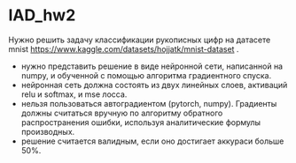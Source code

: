 # IAD_hw2
Нужно решить задачу классификации рукописных цифр на датасете mnist https://www.kaggle.com/datasets/hojjatk/mnist-dataset .

- нужно представить решение в виде нейронной сети, написанной на numpy, и обученной с помощью алгоритма градиентного спуска.
- нейронная сеть должна состоять из двух линейных слоев, активаций relu и softmax, и mse лосса.
- нельзя пользоваться автоградиентом (pytorch, numpy). Градиенты должны считаться вручную по алгоритму обратного распространения ошибки, используя аналитические формулы производных.
- решение считается валидным, если оно достигает аккураси больше 50%.
